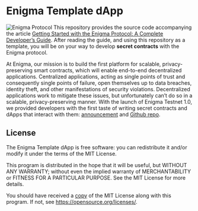 # Enigma Template dApp

![Enigma Protocol](https://cdn-images-1.medium.com/max/2000/1*6tiKskSntxEkzW0jPWNbqg.png)
This repository provides the source code accompanying the article [Getting Started with the Enigma Protocol: A Complete Developer’s Guide](https://medium.com/@apalepu23/getting-started-with-the-enigma-protocol-170b7dfa5c0f). After reading the guide, and using this repository as a template, you will be on your way to develop **secret contracts** with the Enigma protocol. 

At Enigma, our mission is to build the first platform for scalable, privacy-preserving smart contracts, which will enable end-to-end decentralized applications. Centralized applications, acting as single points of trust and consequently single points of failure, open themselves up to data breaches, identity theft, and other manifestations of security violations. Decentralized applications work to mitigate these issues, but unfortunately can’t do so in a scalable, privacy-preserving manner. With the launch of Enigma Testnet 1.0, we provided developers with the first taste of writing secret contracts and dApps that interact with them: [announcement](https://blog.enigma.co/the-code-is-here-announcing-enigma-testnet-1-0-release-accdaf051950) and [Github repo](https://github.com/enigmampc/enigma-docker-network).

## License

The Enigma Template dApp is free software: you can redistribute it and/or modify it under the terms of the MIT License.

This program is distributed in the hope that it will be useful, but WITHOUT ANY WARRANTY; without even the implied warranty of MERCHANTABILITY or FITNESS FOR A PARTICULAR PURPOSE.  See the MIT License for more details.

You should have received a [copy](LICENSE) of the MIT License along with this program.  If not, see <https://opensource.org/licenses/>.
